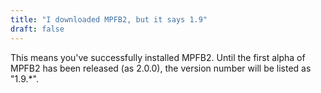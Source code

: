 ```yaml
---
title: "I downloaded MPFB2, but it says 1.9"
draft: false
---
```


This means you've successfully installed MPFB2. Until the first alpha of MPFB2 has been released (as 2.0.0), the version number will be listed as "1.9.*". 
